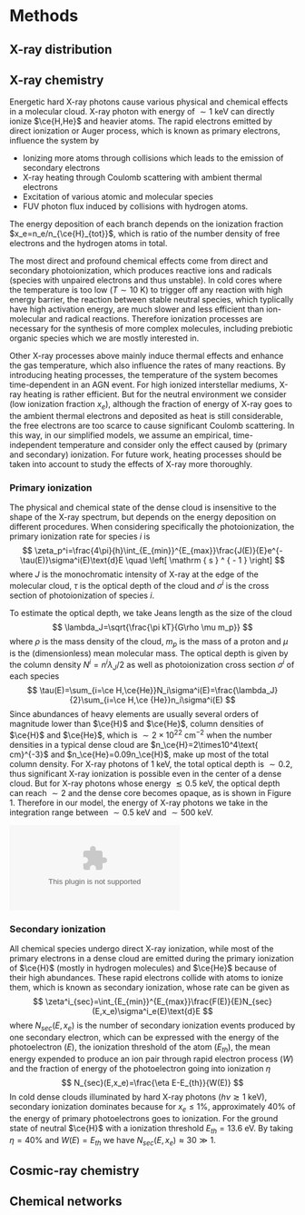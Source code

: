 # Methods

## X-ray distribution

## X-ray chemistry

Energetic hard X-ray photons cause various physical and chemical effects in a molecular cloud. X-ray photon with energy of $\sim 1\text{ keV}$ can directly ionize $\ce{H,He}$ and heavier atoms. The rapid electrons emitted by direct ionization or Auger process, which is known as primary electrons, influence the system by

- Ionizing more atoms through collisions which leads to the emission of secondary electrons
- X-ray heating through Coulomb scattering with ambient thermal electrons
- Excitation of various atomic and molecular species
- FUV photon flux induced by collisions with hydrogen atoms. 

The energy deposition of each branch depends on the ionization fraction $x_e=n_e/n_{\ce{H}_{tot}}$, which is ratio of the number density of free electrons and the hydrogen atoms in total.

The most direct and profound chemical effects come from direct and secondary photoionization,  which produces reactive ions and radicals (species with unpaired electrons and thus unstable). In cold cores where the temperature is too low ($T\sim10\text{ K}$) to trigger off any reaction with high energy barrier, the reaction between stable neutral species, which typlically have high activation energy, are much slower and less efficient than ion-molecular and radical reactions. Therefore ionization processes are necessary for the synthesis of more complex molecules, including prebiotic organic species which we are mostly interested in.

Other X-ray processes above mainly induce thermal effects and enhance the gas temperature, which also influence the rates of many reactions. By introducing heating processes, the temperature of the system becomes time-dependent in an AGN event. For high ionized interstellar mediums, X-ray heating is rather efficient. But for the neutral environment we consider (low ionization fraction $x_e$), although the fraction of energy of X-ray goes to the ambient thermal electrons and deposited as heat is still considerable, the free electrons are too scarce to cause significant Coulomb scattering. In this way, in our simplified models, we assume an empirical, time-independent temperature and consider only the effect caused by (primary and secondary) ionization. For future work, heating processes should be taken into account to study the effects of X-ray more thoroughly.

### Primary ionization

The physical and chemical state of the dense cloud is insensitive to the shape of the X-ray spectrum, but depends on the energy deposition on different procedures. When considering specifically the photoionization, the primary ionization rate for species $i$ is
$$
\zeta_p^i=\frac{4\pi}{h}\int_{E_{min}}^{E_{max}}\frac{J(E)}{E}e^{-\tau(E)}\sigma^i(E)\text{d}E \quad \left[ \mathrm { s } ^ { - 1 } \right]
$$
where $J$ is the monochromatic intensity of X-ray at the edge of the molecular cloud, $\tau$ is the optical depth of the cloud and $\sigma^i$ is the cross section of photoionization of species $i$. 

To estimate the optical depth, we take Jeans length as the size of the cloud
$$
\lambda_J=\sqrt{\frac{\pi kT}{G\rho \mu m_p}}
$$
where $\rho$ is the mass density of the cloud, $m_p$ is the mass of a proton and $\mu$ is the (dimensionless) mean molecular mass. The optical depth is given by the column density $N^i=n^i\lambda_J/2$ as well as photoionization cross section $\sigma^i$ of each species
$$
\tau(E)=\sum_{i=\ce H,\ce{He}}N_i\sigma^i(E)=\frac{\lambda_J}{2}\sum_{i=\ce H,\ce {He}}n_i\sigma^i(E)
$$
Since abundances of heavy elements are usually several orders of magnitude lower than $\ce{H}$ and $\ce{He}$, column densities of $\ce{H}$ and $\ce{He}$, which is $\sim2\times10^{22}\text{ cm}^{-2}$ when the number densities in a typical dense cloud are $n_\ce{H}=2\times10^4\text{ cm}^{-3}$ and $n_\ce{He}=0.09n_\ce{H}$, make up most of the total column density. For X-ray photons of $1\text{ keV}$, the total optical depth is $\sim0.2$, thus significant X-ray ionization is possible even in the center of a dense cloud. But for X-ray photons whose energy $\lesssim 0.5\text{ keV}$, the optical depth can reach $\sim2$ and the dense core becomes opaque, as is shown in Figure 1. Therefore in our model, the energy of X-ray photons we take in the integration range between $\sim0.5\text{ keV}$ and $\sim 500\text{ keV}$. 

![Monochromatic flux of X-ray at different distance from the galactic center. Darker color corresponds to larger galactic distance. Different accretion rates (0.1, 1 and 3 Eddington accretion rate) are utilized in three models, respectively, while other parameters of the AGN are taken to be $\alpha=0.1$ and $\beta=100$. The solid lines correspond to the primal monochromatic fluxes, the dots include the galactic absorption, while the dash-dotted lines show the fluxes which reach the center of the dense cloud where $n_{\ce{H}}=2\times10^4\text{ cm}^{-3}$](2_2_1_1.eps)



### Secondary ionization

All chemical species undergo direct X-ray ionization, while most of the primary electrons in a dense cloud are emitted during the primary ionization of $\ce{H}$ (mostly in hydrogen molecules) and $\ce{He}$ because of their high abundances. These rapid electrons collide with atoms to ionize them, which is known as secondary ionization, whose rate can be given as
$$
\zeta^i_{sec}=\int_{E_{min}}^{E_{max}}\frac{F(E)}{E}N_{sec}(E,x_e)\sigma^i_e(E)\text{d}E
$$
where $N_{sec}(E,x_e)$ is the number of secondary ionization events produced by one secondary electron, which can be expressed with the energy of the photoelectron ($E$), the ionization threshold of the atom ($E_{th}$), the mean energy expended to produce an ion pair through rapid electron process ($W$) and the fraction of energy of the photoelectron going into ionization $\eta$ 
$$
N_{sec}(E,x_e)=\frac{\eta E-E_{th}}{W(E)}
$$
In cold dense clouds illuminated by hard X-ray photons ($h\nu\gtrsim1\text{ keV}$), secondary ionization dominates because for $x_e\le1\%$, approximately $40\%$ of the energy of primary photoelectrons goes to ionization. For the ground state of neutral $\ce{H}$ with a ionization threshold $E_{th}=13.6\text{ eV}$. By taking $\eta=40\%$ and $W(E)=E_{th}$ we have $N_{sec}(E,x_e)\approx30\gg1$. 



## Cosmic-ray chemistry

## Chemical networks